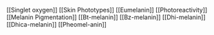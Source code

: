 [[Singlet oxygen]]
[[Skin Phototypes]]
[[Eumelanin]]
[[Photoreactivity]]
[[Melanin Pigmentation]]
[[Bt-melanin]]
[[Bz-melanin]]
[[Dhi-melanin]]
[[Dhica-melanin]]
[[Pheomel-anin]]
